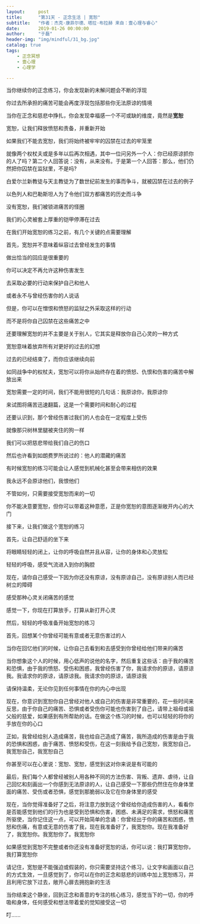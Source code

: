 ```yaml
---
layout:     post
title:      "第31天 - 正念生活 | 宽恕"
subtitle:   "作者：杰克·康菲尔德、塔拉·布拉赫 来自：壹心理与睿心"
date:       2019-01-26 00:00:00
author:     "于磊"
header-img: "img/mindful/31_bg.jpg"
catalog: true
tags:
    - 正念冥想
    - 壹心理
    - 心理学

---
```


当你继续你的正念练习，你会发现新的未解问题会不断的浮现

你过去所承担的痛苦可能会再度浮现包括那些你无法原谅的情境

当你在正念和慈悲中挣扎，你会发现幸福感一个不可或缺的维度，竟然是**宽恕**

宽恕，让我们释放愤怒和责备，并重新开始

如果我们不能去宽恕，我们将始终被牢牢的囚禁在过去的牢笼里

就像两个权杖夫或是多年以后再次相遇，其中一位问另外一个人：你已经原谅抓你的人了吗？第二个人回答说：没有，从来没有。于是第一个人回答：那么，他们仍然把你囚禁在监狱里，不是吗?

白爱尔兰新教徒与天主教徒为了数世纪前发生的事而争斗，就被囚禁在过去的例子

以色列人和巴勒斯坦人为了令他们双方都痛苦的历史而斗争

没有宽恕，我们被锁进痛苦的怪圈

我们的心灵被套上厚重的铠甲停滞在过去

在我们开始宽恕的练习之前，有几个关键的点需要理解

首先，宽恕并不意味着纵容过去曾经发生的事情

做出恰当的回应是很重要的

你可以决定不再允许这种伤害发生

去采取必要的行动来保护自己和他人

或者永不与曾经伤害你的人说话

但是，你可以在憎恨和愤怒的监狱之外采取这样的行动

而不是将你自己囚禁在这些痛苦之中

还要理解宽恕的并不主要是关于别人，它其实是释放你自己心灵的一种方式

宽恕意味着放弃所有对更好的过去的幻想

过去的已经结束了，而你应该继续向前

如同战争中的权杖夫，宽恕可以将你从始终存在着的愤怒、仇恨和伤害的痛苦中解放出来

宽恕需要一定的时间，我们不能用很短的几句话：我原谅你，我原谅你

来试图将痛苦迅速翻篇，这是一个需要时间和耐心的过程

还要认识到，那个曾经伤害过我们的人也会在一定程度上受伤

就像那只树林里腿被夹住的狗一样

我们可以把慈悲带给我们自己的伤口

然后也许看到如朗费罗所说过的：他人的潜藏的痛苦

有时候宽恕的练习可能会让人感觉到机械化甚至会带来相仿的效果

我永远不会原谅他们，我恨他们

不管如何，只需要接受宽恕而来的一切

你不能决意要宽恕，但你可以带着这种意愿，正是你宽恕的意图逐渐敞开内心的大门

接下来，让我们做这个宽恕的练习

首先，让自己舒适的坐下来

将眼睛轻轻的闭上，让你的呼吸自然并且从容，让你的身体和心灵放松

轻轻的呼吸，感受气流进入到你的胸腔

现在，请你自己感受一下因为你还没有原谅，没有原谅自己，没有原谅别人而已经树立的障碍

感受那种心灵关闭痛苦的感觉

感觉一下，你现在打算放手，打算从新打开心灵

然后，轻轻的呼吸准备开始宽恕的练习

首先，回想某个你曾经可能有意或者无意伤害过的人

当你在回忆他们的时候，让你自己去看到和去感受到你曾经给他们带来的痛苦

当你想象这个人的时候，用心低声的说他的名字，然后重复这些话：由于我的痛苦和恐惧，由于我的愤怒、受伤和困惑，我曾经伤害了你，我请求你的原谅，请原谅我。我请求你的原谅，请原谅我。我请求你的原谅，请原谅我

请保持温柔，无论你见到任何事情在你的内心中出现

现在，你意识到宽恕你自己曾经对他人或自己的伤害是非常重要的，花一些时间来反思，由于你自己的痛苦、恐惧或者受伤你可能也伤害到了自己，请带上祖母或祖父般的慈爱，如果感到有所帮助的话。在做这个练习的时候，也可以轻轻的将你的手放在你的心口

正如，我曾经给别人造成痛苦，我也给自己造成了痛苦，我所造成的伤害是由于我的恐惧和困惑，由于痛苦、愤怒和受伤，在这一刻我给予自己宽恕，我宽恕自己，我宽恕自己，我宽恕自己

你甚至可以在心里说：宽恕、宽恕，感觉到这对你来说是有可能的

最后，我们每个人都曾经被别人用各种不同的方法伤害、背叛、遗弃、虐待，让自己回忆和刻画出一个你感到无法原谅的人，让自己感受一下那些仍然住在你身体里面的痛苦、受伤或者恐惧，感觉到那脆弱以及它在你身体里的感受

现在，当你觉得准备好了之后，将注意力放到这个曾经给你造成伤害的人，看看你是否能感觉到他们的行为也是受到恐惧和伤害，困惑、未满足的需求，愤怒和痛苦所驱使，当你记住这一点，可以开始简单的念诵：你曾经出于你的痛苦和困惑，愤怒和伤痛，有意或无意的伤害了我，现在我准备好了，我宽恕你。现在我准备好了，我宽恕你。我宽恕你了。我宽恕你

如果感觉到宽恕不完整或者你还没有准备好宽恕的话，你可以说：我打算宽恕你，我打算宽恕你

请记住，宽恕是不能强迫或假装的，你只需要坚持这个练习，让文字和画面以自己的方式生效，一旦感觉到了，你可以在你的正念和慈悲的训练中加上宽恕练习，并且利用它放下过去，敞开心扉去拥抱新的生活

当你结束这个静坐，回到正念和善意的专注的核心练习，感觉当下的一切，你的呼吸和身体，任何感受和想法带着爱的觉知接受这一切

叮......
